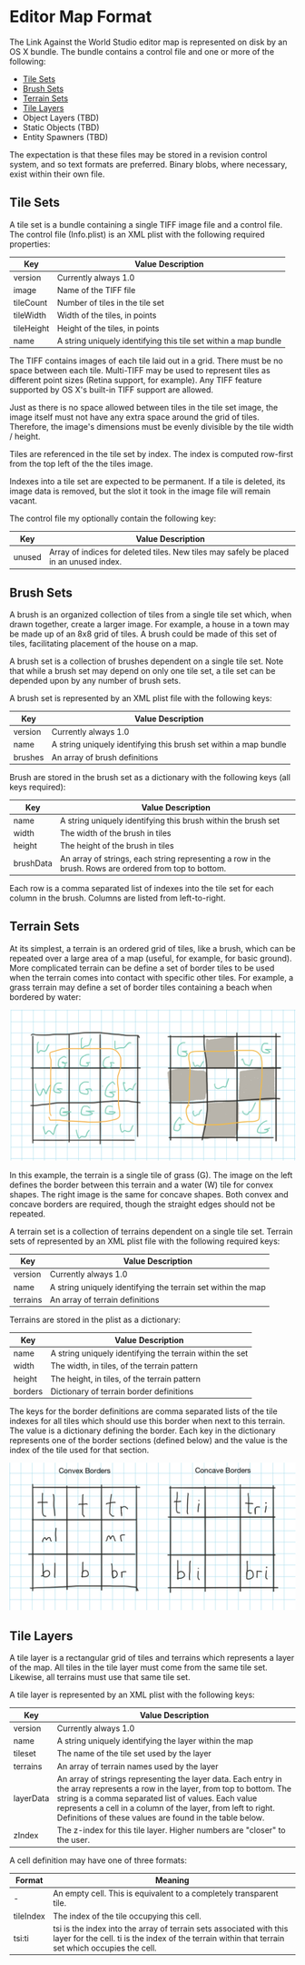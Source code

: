 # Editor Map Format

The Link Against the World Studio editor map is represented on disk by an OS X bundle. The bundle contains a control file and one or more of the following:

- [Tile Sets](#tile-sets)
- [Brush Sets](#brush-sets)
- [Terrain Sets](#terrain-sets)
- [Tile Layers](#tile-layers)
- Object Layers (TBD)
- Static Objects (TBD)
- Entity Spawners (TBD)

The expectation is that these files may be stored in a revision control system, and so text formats are preferred. Binary blobs, where necessary, exist within their own file.

## Tile Sets

A tile set is a bundle containing a single TIFF image file and a control file. The control file (Info.plist) is an XML plist with the following required properties:

 Key | Value Description
-----|-------------------
version | Currently always 1.0
image | Name of the TIFF file
tileCount | Number of tiles in the tile set
tileWidth | Width of the tiles, in points
tileHeight | Height of the tiles, in points
name | A string uniquely identifying this tile set within a map bundle

The TIFF contains images of each tile laid out in a grid. There must be no space between each tile. Multi-TIFF may be used to represent tiles as different point sizes (Retina support, for example). Any TIFF feature supported by OS X's built-in TIFF support are allowed.

Just as there is no space allowed between tiles in the tile set image, the image itself must not have any extra space around the grid of tiles. Therefore, the image's dimensions must be evenly divisible by the tile width / height. 

Tiles are referenced in the tile set by index. The index is computed row-first from the top left of the the tiles image.

Indexes into a tile set are expected to be permanent. If a tile is deleted, its image data is removed, but the slot it took in the image file will remain vacant.

The control file my optionally contain the following key:

 Key | Value Description
-----|-------------------
unused | Array of indices for deleted tiles. New tiles may safely be placed in an unused index.

## Brush Sets

A brush is an organized collection of tiles from a single tile set which, when drawn together, create a larger image. For example, a house in a town may be made up of an 8x8 grid of tiles. A brush could be made of this set of tiles, facilitating placement of the house on a map.

A brush set is a collection of brushes dependent on a single tile set. Note that while a brush set may depend on only one tile set, a tile set can be depended upon by any number of brush sets.

A brush set is represented by an XML plist file with the following keys:

 Key | Value Description
-----|-------------------
version | Currently always 1.0
name | A string uniquely identifying this brush set within a map bundle
brushes | An array of brush definitions

Brush are stored in the brush set as a dictionary with the following keys (all keys required):

 Key | Value Description
-----|-------------------
name | A string uniquely identifying this brush within the brush set
width | The width of the brush in tiles
height | The height of the brush in tiles
brushData | An array of strings, each string representing a row in the brush. Rows are ordered from top to bottom.

Each row is a comma separated list of indexes into the tile set for each column in the brush. Columns are listed from left-to-right. 

## Terrain Sets

At its simplest, a terrain is an ordered grid of tiles, like a brush, which can be repeated over a large area of a map (useful, for example, for basic ground). More complicated terrain can be define a set of border tiles to be used when the terrain comes into contact with specific other tiles. For example, a grass terrain may define a set of border tiles containing a beach when bordered by water:

![Terrain Border Definition](img/TerrainSetBorderExample.png)

In this example, the terrain is a single tile of grass (G). The image on the left defines the border between this terrain and a water (W) tile for convex shapes. The right image is the same for concave shapes. Both convex and concave borders are required, though the straight edges should not be repeated. 

A terrain set is a collection of terrains dependent on a single tile set. Terrain sets of represented by an XML plist file with the following required keys:

 Key | Value Description
-----|-------------------
version | Currently always 1.0
name | A string uniquely identifying the terrain set within the map
terrains | An array of terrain definitions

Terrains are stored in the plist as a dictionary:

 Key | Value Description
-----|-------------------
name | A string uniquely identifying the terrain within the set
width | The width, in tiles, of the terrain pattern
height | The height, in tiles, of the terrain pattern
borders | Dictionary of terrain border definitions

The keys for the border definitions are comma separated lists of the tile indexes for all tiles which should use this border when next to this terrain. The value is a dictionary defining the border. Each key in the dictionary represents one of the border sections (defined below) and the value is the index of the tile used for that section.

![Terrain Border Keys](img/TerrainBorderKeys.png)

## Tile Layers

A tile layer is a rectangular grid of tiles and terrains which represents a layer of the map. All tiles in the tile layer must come from the same tile set. Likewise, all terrains must use that same tile set.

A tile layer is represented by an XML plist with the following keys:

 Key | Value Description
-----|-------------------
version | Currently always 1.0
name | A string uniquely identifying the layer within the map
tileset | The name of the tile set used by the layer
terrains | An array of terrain names used by the layer
layerData | An array of strings representing the layer data. Each entry in the array represents a row in the layer, from top to bottom. The string is a comma separated list of values. Each value represents a cell in a column of the layer, from left to right. Definitions of these values are found in the table below.
zIndex | The z-index for this tile layer. Higher numbers are "closer" to the user.

A cell definition may have one of three formats:

 Format | Meaning
--------|---------
- | An empty cell. This is equivalent to a completely transparent tile.
tileIndex | The index of the tile occupying this cell.
tsi:ti | tsi is the index into the array of terrain sets associated with this layer for the cell. ti is the index of the terrain within that terrain set which occupies the cell.

